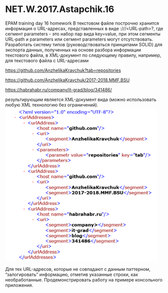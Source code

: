 # NET.W.2017.Astapchik.16
EPAM training day 16 homework
В текстовом файле построчно хранится информация о URL-адресах, представленных в виде <scheme>://<host>/<URL‐path>?<parameters>, где сегмент parameters - это набор пар вида key=value, при этом сегменты URL‐path и parameters  или сегмент parameters могут отсутствовать. 
Разработать систему типов (руководствоваться принципами SOLID) для экспорта данных, полученных на основе разбора информации текстового файла, в XML-документ по следующему правилу, например, для текстового файла с URL-адресами 
  
https://github.com/AnzhelikaKravchuk?tab=repositories 

https://github.com/AnzhelikaKravchuk/2017-2018.MMF.BSU

https://habrahabr.ru/company/it-grad/blog/341486/ 

результирующим является XML-документ вида (можно использовать любую XML технологию без ограничений).
![alt text](tree.png)

Для тех URL-адресов, которые не совпадают с данным паттерном, “залогировать” информацию, отметив указанные строки, как необработанные. 
Продемонстрировать работу на примере консольного приложения.
